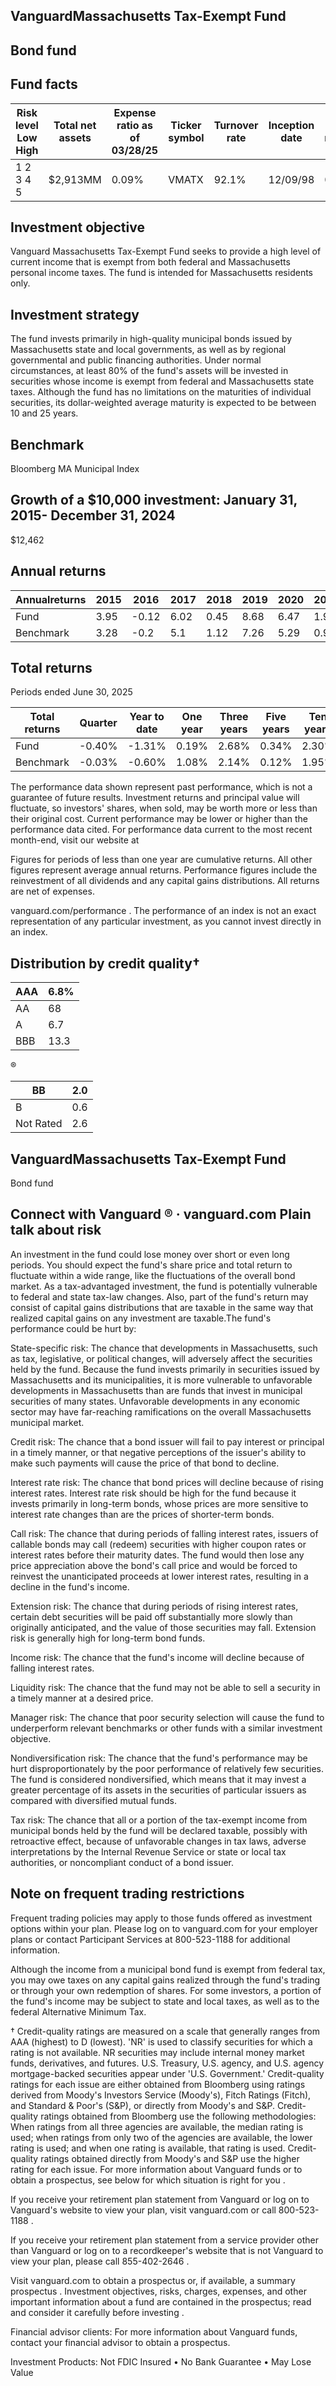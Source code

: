 ## VanguardMassachusetts Tax-Exempt Fund

## Bond fund

## Fund facts

| Risk level Low High   | Total net assets   | Expense ratio as of 03/28/25   | Ticker symbol   | Turnover rate   | Inception date   |   Fund number |
|-----------------------|--------------------|--------------------------------|-----------------|-----------------|------------------|---------------|
| 1 2 3 4 5             | $2,913MM           | 0.09%                          | VMATX           | 92.1%           | 12/09/98         |          0168 |

## Investment objective

Vanguard Massachusetts Tax-Exempt Fund seeks to provide a high level of current income that is exempt from both federal and Massachusetts personal income taxes. The fund is intended for Massachusetts residents only.

## Investment strategy

The fund invests primarily in high-quality municipal bonds issued by Massachusetts state and local governments, as well as by regional governmental and public financing authorities. Under normal circumstances, at least 80% of the fund's assets will be invested in securities whose income is exempt from federal and Massachusetts state taxes. Although the fund has no limitations on the maturities of individual securities, its dollar-weighted average maturity is expected to be between 10 and 25 years.

## Benchmark

Bloomberg MA Municipal Index

## Growth of a $10,000 investment:  January 31, 2015-  December 31, 2024

$12,462

<!-- image -->

## Annual returns

<!-- image -->

| Annualreturns   |   2015 |   2016 |   2017 |   2018 |   2019 |   2020 |   2021 |   2022 |   2023 |   2024 |
|-----------------|--------|--------|--------|--------|--------|--------|--------|--------|--------|--------|
| Fund            |   3.95 |  -0.12 |   6.02 |   0.45 |   8.68 |   6.47 |   1.96 | -10.72 |   7.18 |   1.94 |
| Benchmark       |   3.28 |  -0.2  |   5.1  |   1.12 |   7.26 |   5.29 |   0.94 |  -8.4  |   5.61 |   1.01 |

## Total returns

Periods ended June 30, 2025

| Total returns   | Quarter   | Year to date   | One year   | Three years   | Five years   | Ten years   |
|-----------------|-----------|----------------|------------|---------------|--------------|-------------|
| Fund            | -0.40%    | -1.31%         | 0.19%      | 2.68%         | 0.34%        | 2.30%       |
| Benchmark       | -0.03%    | -0.60%         | 1.08%      | 2.14%         | 0.12%        | 1.95%       |

The performance data shown represent past performance, which is not a guarantee of future results. Investment returns and principal value will fluctuate, so investors' shares, when sold, may be worth more or less than their original cost. Current performance may be lower or higher than the performance data cited. For performance data current to the most recent month-end, visit our website at

Figures for periods of less than one year are cumulative returns. All other figures represent average annual returns. Performance figures include the reinvestment of all dividends and any capital gains distributions. All returns are net of expenses.

vanguard.com/performance  . The performance of an index is not an exact representation of any particular investment, as you cannot invest directly in an index.

## Distribution by credit quality†

| AAA   |   6.8% |
|-------|--------|
| AA    |   68   |
| A     |    6.7 |
| BBB   |   13.3 |

<!-- image -->

®

<!-- image -->

| BB        |   2.0 |
|-----------|-------|
| B         |   0.6 |
| Not Rated |   2.6 |

## VanguardMassachusetts Tax-Exempt Fund

Bond fund

## Connect with Vanguard   ® ·    vanguard.com Plain talk about risk

An investment in the fund could lose money over short or even long periods. You should expect the fund's share price and total return to fluctuate within a wide range, like the fluctuations of the overall bond market. As a tax-advantaged investment, the fund is potentially vulnerable to federal and state tax-law changes. Also, part of the fund's return may consist of capital gains distributions that are taxable in the same way that realized capital gains on any investment are taxable.The fund's performance could be hurt by:

State-specific risk: The chance that developments in Massachusetts, such as tax, legislative, or political changes, will adversely affect the securities held by the fund. Because the fund invests primarily in securities issued by Massachusetts and its municipalities, it is more vulnerable to unfavorable developments in Massachusetts than are funds that invest in municipal securities of many states. Unfavorable developments in any economic sector may have far-reaching ramifications on the overall Massachusetts municipal market.

Credit risk: The chance that a bond issuer will fail to pay interest or principal in a timely manner, or that negative perceptions of the issuer's ability to make such payments will cause the price of that bond to decline.

Interest rate risk: The chance that bond prices will decline because of rising interest rates. Interest rate risk should be high for the fund because it invests primarily in long-term bonds, whose prices are more sensitive to interest rate changes than are the prices of shorter-term bonds.

Call risk: The chance that during periods of falling interest rates, issuers of callable bonds may call (redeem) securities with higher coupon rates or interest rates before their maturity dates. The fund would then lose any price appreciation above the bond's call price and would be forced to reinvest the unanticipated proceeds at lower interest rates, resulting in a decline in the fund's income.

Extension risk: The chance that during periods of rising interest rates, certain debt securities will be paid off substantially more slowly than originally anticipated, and the value of those securities may fall. Extension risk is generally high for long-term bond funds.

Income risk: The chance that the fund's income will decline because of falling interest rates.

Liquidity risk: The chance that the fund may not be able to sell a security in a timely manner at a desired price.

Manager risk: The chance that poor security selection will cause the fund to underperform relevant benchmarks or other funds with a similar investment objective.

Nondiversification risk: The chance that the fund's performance may be hurt disproportionately by the poor performance of relatively few securities. The fund is considered nondiversified, which means that it may invest a greater percentage of its assets in the securities of particular issuers as compared with diversified mutual funds.

Tax risk: The chance that all or a portion of the tax-exempt income from municipal bonds held by the fund will be declared taxable, possibly with retroactive effect, because of unfavorable changes in tax laws, adverse interpretations by the Internal Revenue Service or state or local tax authorities, or noncompliant conduct of a bond issuer.

## Note on frequent trading restrictions

Frequent trading policies may apply to those funds offered as investment options within your plan. Please log on to   vanguard.com for your employer plans or contact Participant Services at 800-523-1188 for additional information.

Although the income from a municipal bond fund is exempt from federal tax, you may owe taxes on any capital gains realized through the fund's trading or through your own redemption of shares. For some investors, a portion of the fund's income may be subject to state and local taxes, as well as to the federal Alternative Minimum Tax.

† Credit-quality ratings are measured on a scale that generally ranges from AAA (highest) to D (lowest). 'NR' is used to classify securities for which a rating is not available. NR securities may include internal money market funds, derivatives, and futures. U.S. Treasury, U.S. agency, and U.S. agency mortgage-backed securities appear under 'U.S. Government.' Credit-quality ratings for each issue are either obtained from Bloomberg using ratings derived from Moody's Investors Service (Moody's), Fitch Ratings (Fitch), and Standard &amp; Poor's (S&amp;P), or directly from Moody's and S&amp;P. Credit-quality ratings obtained from Bloomberg use the following methodologies: When ratings from all three agencies are available, the median rating is used; when ratings from only two of the agencies are available, the lower rating is used; and when one rating is available, that rating is used. Credit-quality ratings obtained directly from Moody's and S&amp;P use the higher rating for each issue. For more information about Vanguard funds or to obtain a prospectus, see below for which situation is right for you .

If you receive your retirement plan statement from Vanguard or log on to Vanguard's website to view your plan, visit vanguard.com or call 800-523-1188 .

If you receive your retirement plan statement from a service provider other than Vanguard or log on to a recordkeeper's website that is not Vanguard to view your plan, please call 855-402-2646 .

Visit vanguard.com to obtain a prospectus or, if available, a summary prospectus . Investment objectives, risks, charges, expenses, and other important information about a fund are contained in the prospectus; read and consider it carefully before investing .

Financial advisor clients: For more information about Vanguard funds, contact your financial advisor to obtain a prospectus.

Investment Products: Not FDIC Insured • No Bank Guarantee • May Lose Value